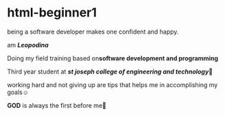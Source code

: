 # html-beginner1
being a software developer makes one confident and happy.

am  **_Leopodina_**

Doing my field training based on**software development and  programming**

Third year student at **_st joseph college of engineering and technology_**:book:

working hard and not giving up are tips that helps me in accomplishing my goals:relaxed:

**GOD** is always the first before me:pray:
